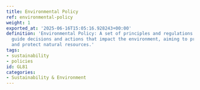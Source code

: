 ```yaml
---
title: Environmental Policy
ref: environmental-policy
weight: 1
exported_at: '2025-06-16T15:05:16.928243+00:00'
definition: 'Environmental Policy: A set of principles and regulations designed to
  guide decisions and actions that impact the environment, aiming to promote sustainability
  and protect natural resources.'
tags:
- sustainability
- policies
id: GL81
categories:
- Sustainability & Environment
---
```


